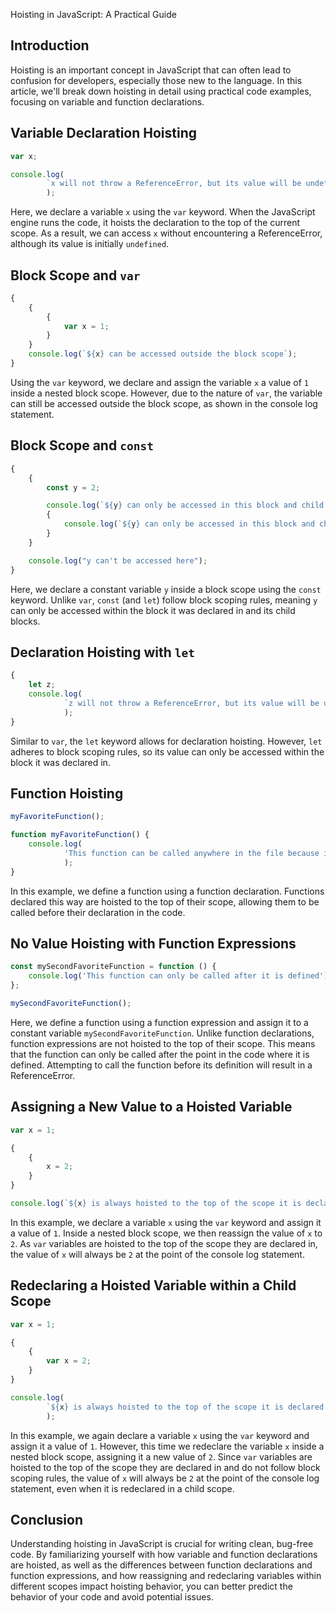 
Hoisting in JavaScript: A Practical Guide

## Introduction

Hoisting is an important concept in JavaScript that can often lead to confusion for developers, especially those new to the language. In this article, we'll break down hoisting in detail using practical code examples, focusing on variable and function declarations.

## Variable Declaration Hoisting

```js
var x;

console.log(
        `x will not throw a ReferenceError, but its value will be undefined --> x:${x} because it uses "declaration hoisting"`
        );
```

Here, we declare a variable `x` using the `var` keyword. When the JavaScript engine runs the code, it hoists the declaration to the top of the current scope. As a result, we can access `x` without encountering a ReferenceError, although its value is initially `undefined`.

## Block Scope and `var`

```js
{
    {
        {
            var x = 1;
        }
    }
    console.log(`${x} can be accessed outside the block scope`);
}
```

Using the `var` keyword, we declare and assign the variable `x` a value of `1` inside a nested block scope. However, due to the nature of `var`, the variable can still be accessed outside the block scope, as shown in the console log statement.

## Block Scope and `const`

```js
{
    {
        const y = 2;

        console.log(`${y} can only be accessed in this block and child blocks`);
        {
            console.log(`${y} can only be accessed in this block and child blocks`);
        }
    }

    console.log("y can't be accessed here");
}
```

Here, we declare a constant variable `y` inside a block scope using the `const` keyword. Unlike `var`, `const` (and `let`) follow block scoping rules, meaning `y` can only be accessed within the block it was declared in and its child blocks.

## Declaration Hoisting with `let`

```js
{
    let z;
    console.log(
            `z will not throw a ReferenceError, but its value will be undefined --> z:${z} because it uses "declaration hoisting"`
            );
}
```

Similar to `var`, the `let` keyword allows for declaration hoisting. However, `let` adheres to block scoping rules, so its value can only be accessed within the block it was declared in.

## Function Hoisting

```js
myFavoriteFunction();

function myFavoriteFunction() {
    console.log(
            'This function can be called anywhere in the file because it uses `value hoisting`!'
            );
}
```

In this example, we define a function using a function declaration. Functions declared this way are hoisted to the top of their scope, allowing them to be called before their declaration in the code.

## No Value Hoisting with Function Expressions

```js
const mySecondFavoriteFunction = function () {
    console.log('This function can only be called after it is defined');
};

mySecondFavoriteFunction();
```

Here, we define a function using a function expression and assign it to a constant variable `mySecondFavoriteFunction`. Unlike function declarations, function expressions are not hoisted to the top of their scope. This means that the function can only be called after the point in the code where it is defined. Attempting to call the function before its definition will result in a ReferenceError.

## Assigning a New Value to a Hoisted Variable

```js
var x = 1;

{
    {
        x = 2;
    }
}

console.log(`${x} is always hoisted to the top of the scope it is declared in so it will always be 2 here`);
```

In this example, we declare a variable `x` using the `var` keyword and assign it a value of `1`. Inside a nested block scope, we then reassign the value of `x` to `2`. As `var` variables are hoisted to the top of the scope they are declared in, the value of `x` will always be `2` at the point of the console log statement.

## Redeclaring a Hoisted Variable within a Child Scope

```js
var x = 1;

{
    {
        var x = 2;
    }
}

console.log(
        `${x} is always hoisted to the top of the scope it is declared in so it will always be 2 here, even when it is redeclared in a child scope`
        );
```

In this example, we again declare a variable `x` using the `var` keyword and assign it a value of `1`. However, this time we redeclare the variable `x` inside a nested block scope, assigning it a new value of `2`. Since `var` variables are hoisted to the top of the scope they are declared in and do not follow block scoping rules, the value of `x` will always be `2` at the point of the console log statement, even when it is redeclared in a child scope.

## Conclusion

Understanding hoisting in JavaScript is crucial for writing clean, bug-free code. By familiarizing yourself with how variable and function declarations are hoisted, as well as the differences between function declarations and function expressions, and how reassigning and redeclaring variables within different scopes impact hoisting behavior, you can better predict the behavior of your code and avoid potential issues.


